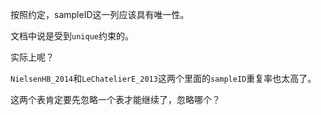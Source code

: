 按照约定，sampleID这一列应该具有唯一性。

文档中说是受到`unique`约束的。

实际上呢？

`NielsenHB_2014`和`LeChatelierE_2013`这两个里面的`sampleID`重复率也太高了。

这两个表肯定要先忽略一个表才能继续了，忽略哪个？